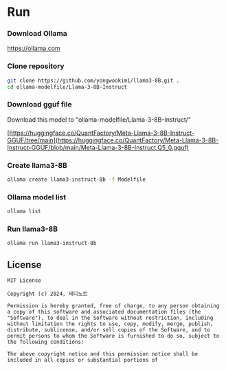 # Run

### Download Ollama

https://ollama.com

### Clone repository

```bash
git clone https://github.com/yongwookim1/llama3-8B.git .
cd ollama-modelfile/Llama-3-8B-Instruct
```

### Download gguf file

Download this model to "ollama-modelfile/Llama-3-8B-Instruct/"

[https://huggingface.co/QuantFactory/Meta-Llama-3-8B-Instruct-GGUF/tree/main](https://huggingface.co/QuantFactory/Meta-Llama-3-8B-Instruct-GGUF/blob/main/Meta-Llama-3-8B-Instruct.Q5_0.gguf)

### Create llama3-8B

```bash
ollama create llama3-instruct-8b -f Modelfile
```

### Ollama model list

```bash
ollama list
```

### Run llama3-8B

```bash
ollama run llama3-instruct-8b
```

## License

```
MIT License

Copyright (c) 2024, 테디노트

Permission is hereby granted, free of charge, to any person obtaining a copy of this software and associated documentation files (the "Software"), to deal in the Software without restriction, including without limitation the rights to use, copy, modify, merge, publish, distribute, sublicense, and/or sell copies of the Software, and to permit persons to whom the Software is furnished to do so, subject to the following conditions:

The above copyright notice and this permission notice shall be included in all copies or substantial portions of
